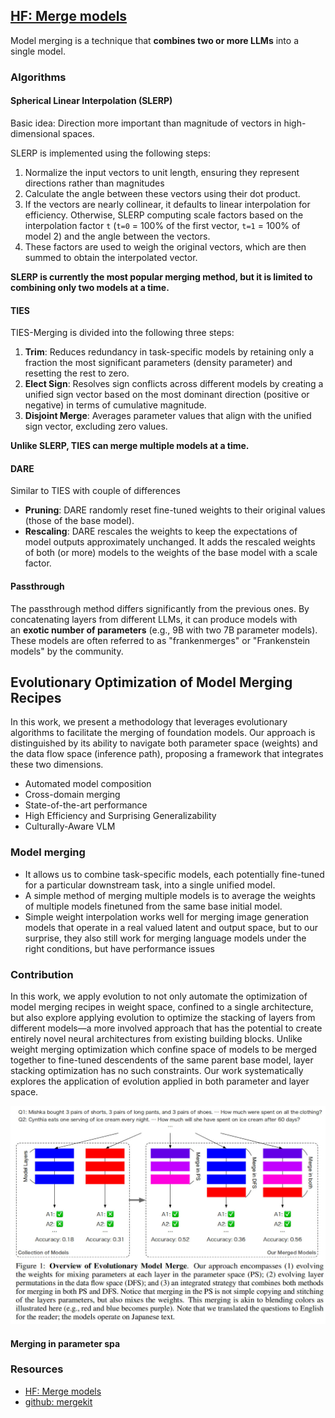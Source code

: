 
## [HF: Merge models](https://huggingface.co/blog/mlabonne/merge-models)

Model merging is a technique that **combines two or more LLMs** into a single model.

### Algorithms

#### **Spherical Linear Interpolation** (SLERP)

Basic idea: Direction more important than magnitude of vectors in high-dimensional spaces.

SLERP is implemented using the following steps:

1. Normalize the input vectors to unit length, ensuring they represent directions rather than magnitudes
2. Calculate the angle between these vectors using their dot product.
3. If the vectors are nearly collinear, it defaults to linear interpolation for efficiency. Otherwise, SLERP computing scale factors based on the interpolation factor `t` (`t=0` = 100% of the first vector, `t=1` = 100% of model 2) and the angle between the vectors.
4. These factors are used to weigh the original vectors, which are then summed to obtain the interpolated vector.

**SLERP is currently the most popular merging method, but it is limited to combining only two models at a time.**

#### TIES

TIES-Merging is divided into the following three steps:

1. **Trim**: Reduces redundancy in task-specific models by retaining only a fraction the most significant parameters (density parameter) and resetting the rest to zero.
2. **Elect Sign**: Resolves sign conflicts across different models by creating a unified sign vector based on the most dominant direction (positive or negative) in terms of cumulative magnitude.
3. **Disjoint Merge**: Averages parameter values that align with the unified sign vector, excluding zero values.

**Unlike SLERP, TIES can merge multiple models at a time.**

#### DARE

Similar to TIES with couple of differences

- **Pruning**: DARE randomly reset fine-tuned weights to their original values (those of the base model).
- **Rescaling**: DARE rescales the weights to keep the expectations of model outputs approximately unchanged. It adds the rescaled weights of both (or more) models to the weights of the base model with a scale factor.

#### Passthrough

The passthrough method differs significantly from the previous ones. By concatenating layers from different LLMs, it can produce models with an **exotic number of parameters** (e.g., 9B with two 7B parameter models). These models are often referred to as "frankenmerges" or "Frankenstein models" by the community.



## Evolutionary Optimization of Model Merging Recipes

In this work, we present a methodology that leverages evolutionary algorithms to facilitate the merging of foundation models. Our approach is distinguished by its ability to navigate both parameter space (weights) and the data flow space (inference path), proposing a framework that integrates these two dimensions.

- Automated model composition
- Cross-domain merging
- State-of-the-art performance
- High Efficiency and Surprising Generalizability
- Culturally-Aware VLM

### Model merging

- It allows us to combine task-specific models, each potentially fine-tuned for a particular downstream task, into a single unified model.
- A simple method of merging multiple models is to average the weights of multiple models finetuned from the same base initial model.
- Simple weight interpolation works well for merging image generation models that operate in a real valued latent and output space, but to our surprise, they also still work for merging language models under the right conditions, but have performance issues

### Contribution
In this work, we apply evolution to not only automate the optimization of model merging recipes in weight space, confined to a single architecture, but also explore applying evolution to optimize the stacking of layers from different models—a more involved approach that has the potential to create entirely novel neural architectures from existing building blocks. 
Unlike weight merging optimization which confine space of models to be merged together to fine-tuned descendents of the same parent base model, layer stacking optimization has no such constraints. 
Our work systematically explores the application of evolution applied in both parameter and layer space.


![](attachments/6c330c59c9ab042463ad1dd1073fc70a_MD5.jpeg)

#### Merging in parameter spa

### Resources
- [HF: Merge models](https://huggingface.co/blog/mlabonne/merge-models)
- [github: mergekit](https://github.com/arcee-ai/mergekit) 